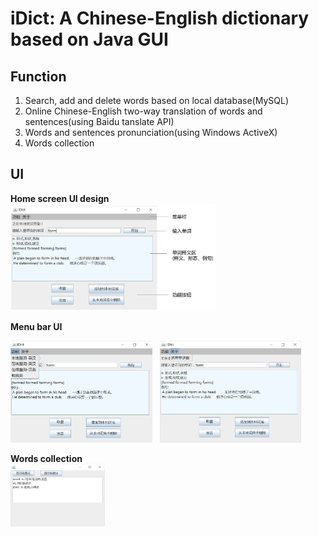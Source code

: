 # iDict: A Chinese-English dictionary based on Java GUI

## Function
1. Search, add and delete words based on local database(MySQL)
2. Online Chinese-English two-way translation of words and sentences(using Baidu tanslate API)
3. Words and sentences pronunciation(using Windows ActiveX)
4. Words collection

## UI
**Home screen UI design**<br>
<img src="images/UI.jpg" length=65% width=65%>

**Menu bar UI**<br>
<p float="left">
  <img src="images/UI-menu1.jpg" length=45% width=45%> &nbsp <img src="images/UI-menu2.jpg" length=45% width=45%>
</p>

**Words collection**<br>
<img src="images/UI-menu3.jpg" length=30% width=30%>
